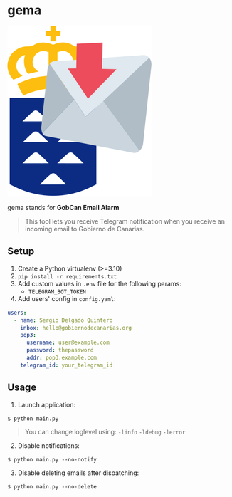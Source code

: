# gema

![Logo Gema](./logo-gema.svg)

gema stands for **GobCan Email Alarm**

> This tool lets you receive Telegram notification when you receive an incoming email to Gobierno de Canarias.

## Setup

1. Create a Python virtualenv (>=3.10)
2. `pip install -r requirements.txt`
3. Add custom values in `.env` file for the following params:
   - `TELEGRAM_BOT_TOKEN`
4. Add users' config in `config.yaml`:

```yaml
users:
  - name: Sergio Delgado Quintero
    inbox: hello@gobiernodecanarias.org
    pop3:
      username: user@example.com
      password: thepassword
      addr: pop3.example.com
    telegram_id: your_telegram_id
```

## Usage

1. Launch application:

```console
$ python main.py
```

> You can change loglevel using: `-linfo` `-ldebug` `-lerror`

2. Disable notifications:

```console
$ python main.py --no-notify
```

3. Disable deleting emails after dispatching:

```console
$ python main.py --no-delete
```

